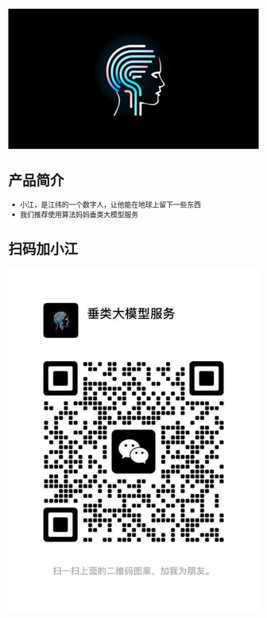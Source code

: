 ![](./img/logo.algmon.2023.png)

# 产品简介

* 小江，是江纬的一个数字人，让他能在地球上留下一些东西
* 我们推荐使用算法妈妈垂类大模型服务

# 扫码加小江

![](./img/product.try.out.png)
